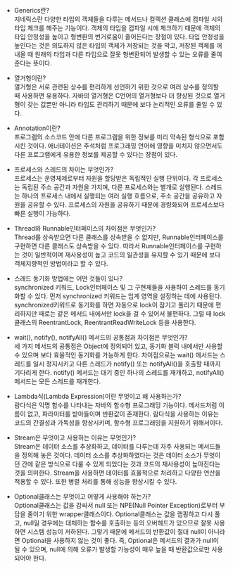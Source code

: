 - Generics란?<br>
  지네릭스란 다양한 타입의 객체들을 다루는 메서드나 컬렉션 클래스에 컴파일 시의 타입 체크를 해주는 기능이다.
  객체의 타입을 컴파일 시에 체크하기 때문에 객체의 타입 안정성을 높이고 형변환의 번거로움이 줄어든다는 장점이 있다.
  타입 안정성을 높인다는 것은 의도하지 않은 타입의 객체가 저장되는 것을 막고, 저장된 객체를 꺼내올 때 원래의 타입과 다른 타입으로 잘못 형변환되어 발생할 수 있는 오류를 줄여준다는 뜻이다.

- 열거형이란?<br>
  열거형은 서로 관련된 상수를 편리하게 선언하기 위한 것으로 여러 상수를 정의할 때 사용하면 유용하다.
  자바의 열거형은 C언어의 열거형보다 더 향상된 것으로 열거형이 갖는 값뿐만 아니라 타입도 관리하기 때문에 보다 논리적인 오류를 줄일 수 있다.

- Annotation이란?<br>
  프로그램의 소스코드 안에 다른 프로그램을 위한 정보를 미리 약속된 형식으로 포함시킨 것이다.
  애너테이션은 주석처럼 프로그래밍 언어에 영향을 미치지 않으면서도 다른 프로그램에게 유용한 정보를 제공할 수 있다는 장점이 있다.

- 프로세스와 스레드의 차이는 무엇인가?<br>
  프로세스는 운영체제로부터 자원을 할당받은 독립적인 실행 단위이다. 각 프로세스는 독립된 주소 공간과 자원을 가지며,
  다른 프로세스와는 별개로 실행된다.
  스레드는 하나의 프로세스 내에서 실행되는 여러 실행 흐름으로, 주소 공간을 공유하고 자원을 공유할 수 있다.
  프로세스의 자원을 공유하기 때문에 경량화되어 프로세스보다 빠른 실행이 가능하다.
  
- Thread와 Runnable인터페이스의 차이점은 무엇인가?<br>
  Thread를 상속받으면 다른 클래스를 상속받을 수 없지만, Runnable인터페이스를 구현하면 다른 클래스도 상속받을 수 있다.
  따라서 Runnable인터페이스를 구현하는 것이 일반적이며 재사용성이 높고 코드의 일관성을 유지할 수 있기 때문에 보다 객체지향적인 방법이라고 할 수 있다.
  
- 스레드 동기화 방법에는 어떤 것들이 있나?<br>
  synchronized 키워드, Lock인터페이스 및 그 구현체들을 사용하여 스레드를 동기화할 수 있다.
  먼저 synchronized 키워드는 임계 영역을 설정하는 데에 사용된다. synchronized키워드로 동기화를 하면 자동으로 lock이 잠기고 풀리기 때문에 편리하지만
  때로는 같은 메서드 내에서만 lock을 걸 수 있어서 불편하다. 그럴 때 lock클래스의 ReentrantLock, ReentrantReadWriteLock 등을 사용한다. 

- wait(), notify(), notifyAll() 메서드의 공통점과 차이점은 무엇인가?<br>
  세 가지 메서드의 공통점은 Object에 정의되어 있고, 동기화 블럭 내에서만 사용할 수 있으며 보다 효율적인 동기화를 가능하게 한다.
  차이점으로는 wait() 메서드는 스레드를 일시 정지시키고 다른 스레드가 notify() 또는 notifyAll()을 호출할 때까지 기다리게 한다.
  notify() 메서드는 대기 중인 하나의 스레드를 재개하고, notifyAll() 메서드는 모든 스레드를 재개한다.

- Lambda식(Lambda Expression)이란 무엇이고 왜 사용하는가?<br>
  람다식은 익명 함수를 나타내는 자바의 함수형 프로그래밍 기능이다. 메서드처럼 이름이 없고, 파라미터를 받아들이며
  반환값이 존재한다. 람다식을 사용하는 이유는 코드의 간결성과 가독성을 향상시키며, 함수형 프로그래밍을 지원하기 위해서이다.

- Stream은 무엇이고 사용하는 이유는 무엇인가?<br>
  Stream은 데이터 소스를 추상화하고, 데이터를 다루는데 자주 사용되는 메서드들을 정의해 놓은 것이다.
  데이터 소스를 추상화하였다는 것은 데이터 소스가 무엇이던 간에 같은 방식으로 다룰 수 있게 되었다는 것과 코드의 재사용성이 높아진다는 것을 의미한다.
  Stream을 사용하면 데이터를 효율적으로 처리하고 다양한 연산을 적용할 수 있다. 또한 병렬 처리를 통해 성능을 향상시킬 수 있다.

- Optional클래스는 무엇이고 어떻게 사용해야 하는가?<br>
  Optional클래스는 값을 감싸서 null 또는 NPE(Null Pointer Exception)로부터 부담을 줄이기 위한 wrapper클래스이다.
  Optional클래스는 값을 랩핑하고 다시 풀고, null일 경우에는 대체하는 함수를 호출하는 등의 오버헤드가 있으므로 잘못 사용하면 시스템 성능이 저하된다.
  그렇기 때문에 메서드의 반환값이 절대 null이 아니라면 Optional을 사용하지 않는 것이 좋다.
  즉, Optional은 메서드의 결과가 null이 될 수 있으며, null에 의해 오류가 발생할 가능성이 매우 높을 때 반환값으로만 사용되어야 한다.
